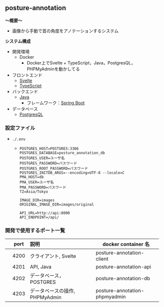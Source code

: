 ## posture-annotation

**〜概要〜**

- 画像から手動で首の角度をアノテーションするシステム

**システム構成**

- 開発環境
  - Docker
    - Docker上でSvelte + TypeScript，Java，PostgresQL，PHPMyAdminを動かしてる
- フロントエンド
  - [Svelte](https://svelte.dev/)
  - [TypeScript](https://www.typescriptlang.org/)
- バックエンド
  - [Java](https://www.java.com/)
    - フレームワーク：[Spring Boot](https://spring.io/)
- データベース
  - [PostgresQL](https://www.postgresql.org/)

### 設定ファイル
- `./.env`
  - ```
    POSTGRES_HOST=POSTGRES:3306
    POSTGRES_DATABASE=posture_annotation_db
    POSTGRES_USER=ユーザ名
    POSTGRES_PASSWORD=パスワード
    POSTGRES_ROOT_PASSWORD=パスワード
    POSTGRES_INITDB_ARGS=--encoding=UTF-8 --locale=C
    PMA_HOST=db
    PMA_USER=ユーザ名
    PMA_PASSWORD=パスワード
    TZ=Asia/Tokyo

    IMAGE_DIR=images
    ORIGINAL_IMAGE_DIR=images/original

    API_URL=http://api:8000
    API_ENDPOINT=/api/
    ```

### 開発で使用するポート一覧

|     | port | 説明                           | docker container 名 |
| :-: | ---- | :----------------------------- | ------------------- |
|     | 4200 | クライアント, Svelte            | posture-annotation-client       |
|     | 4201 | API, Java                        | posture-annotation-api          |
|     | 4202 | データベース，   POSTGRES         | posture-annotation-db        |
|     | 4203 | データベースの操作, PHPMyAdmin | posture-annotation-phpmyadmin   |
